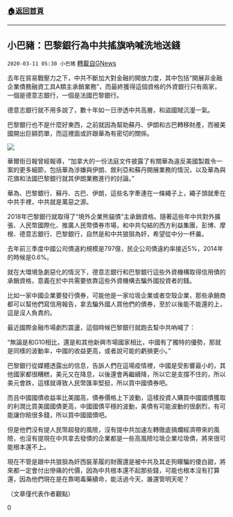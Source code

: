 ###  [:house:返回首頁](https://github.com/ourhimalayas/txt)
---

## 小巴豬：巴黎銀行為中共搖旗吶喊洗地送錢
`2020-03-11 05:30 小巴猪` [轉載自GNews](https://gnews.org/zh-hant/138580/)

去年在貿易戰壓力之下，中共不斷加大對金融的開放力度，其中包括“開展非金融企業債務融資工具A類主承銷業務”，而最終獲得這個資格的外資銀行只有兩家，一個是德意志銀行，一個是法國巴黎銀行。

德意志銀行就不用多說了，數十年如一日滲透中共高層，和盜國賊沆瀣一氣。

巴黎銀行也不是什麼好東西，之前就因為幫助蘇丹、伊朗和古巴轉移財產，而被美國開出巨額罰單，而這裡面或許跟華為有密切的關係。

![](https://s3-ap-northeast-1.amazonaws.com/news.guo.offload.media/wp-content/uploads/2020/03/11052730/%E5%AD%9F%E6%99%9A%E8%88%9F.png)

華爾街日報曾經報導，“加拿大的一份法庭文件披露了有關華為違反美國製裁令一案的更多細節，包括華為涉嫌與伊朗、敘利亞和蘇丹開展業務的情況，以及華為與花旗和法國巴黎銀行就其伊朗業務進行的討論。”

華為、巴黎銀行、蘇丹、古巴、伊朗，這些名字牽連在一條繩子上，繩子頭就牽在中共手裡，中共就是萬惡之源。

2018年巴黎銀行就取得了“境外企業熊貓債”主承銷資格。隨著這些年中共對外擴張、人民幣國際化、推廣人民幣債券市場，和中共勾結的西方利益集團，彭博、摩根、德意志銀行、巴黎銀行，自然是和中共狼狽為奸，希望從中分一杯羹。

去年前三季度中國公司債違約規模是797億，民企公司債違約率接近5%，2014年的時候是0.6%。

就在大環境急劇惡化的情況下，德意志銀行和巴黎銀行這些外資機構取得信用債的承銷資格，意義在於中共需要依靠這些外資機構去騙外國投資者的錢。

比如一家中國企業要發行債券，可能他是一家垃圾企業或者空殼企業，那些承銷商都可以幫他們寫信用報告，拿去騙外國人買他們的債券，至於以後能不能還的上，這是沒人負責的。

最近國際金融市場劇烈震盪，這個時候巴黎銀行就跑去幫中共吶喊了：

“無論是和G10相比，還是和其他新興市場國家相比，中國有了獨特的優勢，那就是同樣的波動率，中國的收益更高，或者說可能的虧損更小。”

巴黎銀行從媒體透露出的信息，告訴人們在這場疫情裡，中國是受影響最小的，其他國家都很糟糕，美元又在降息，以後還會再繼續降，所以它是支撐不住的，所以美元會跌，這樣就導致人民幣匯率堅挺，所以買中國債券吧。

而且中國國債收益率比美國高，債券價格上下波動，這樣投資人購買中國國債獲取的利潤比買美國國債更高，中國國債平穩的波動，美債有可能波動的很劇烈，有可能讓你賠很多錢，所以買中國國債吧。

但是他們沒有提人民幣超發的風險，沒有提中共加速左轉徹底搞爛經濟帶來的風險，也沒有提現在中共拿去發債的企業都是一些高風險垃圾企業垃圾債，將來很可能根本還不上。

現在不管是跟中共狼狽為奸西裝革履的財團還是被中共及其走狗矇騙的傻白甜，將來都一定會付出慘痛的代價，因為中共根本還不起那些錢，可能也根本沒有打算還，因為他們現在是在靠喝毒藥續命，能活過今天，誰還管明天呢？

（文章僅代表作者觀點）

0
